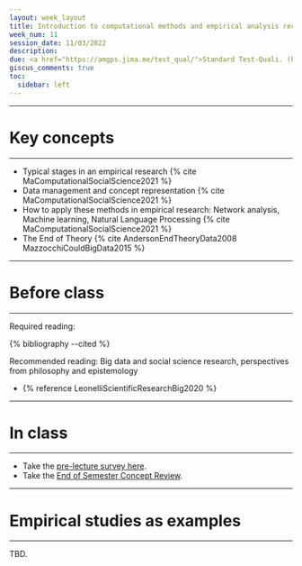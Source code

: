 ```yaml
---
layout: week_layout
title: Introduction to computational methods and empirical analysis recap
week_num: 11
session_date: 11/03/2022
description:
due: <a href="https://amgps.jima.me/test_qual/">Standard Test-Quali. (Plan final)</a>; <a href="https://amgps.jima.me/assignments/#2-participation">Reading annotation</a>
giscus_comments: true
toc:
  sidebar: left
---
```


---
# Key concepts
---

- Typical stages in an empirical research {% cite MaComputationalSocialScience2021 %}
- Data management and concept representation {% cite MaComputationalSocialScience2021 %}
- How to apply these methods in empirical research: Network analysis, Machine learning, Natural Language Processing {% cite MaComputationalSocialScience2021 %}
- The End of Theory {% cite AndersonEndTheoryData2008 MazzocchiCouldBigData2015 %}

---
# Before class
---

Required reading:

{% bibliography --cited %}

Recommended reading: Big data and social science research, perspectives from philosophy and epistemology 

- {% reference LeonelliScientificResearchBig2020 %}

---
# In class
---

- Take the [pre-lecture survey here](https://PollEv.com/surveys/3LcsYKhAcdzkX9gjiZdsf/respond).
- Take the [End of Semester Concept Review](https://forms.gle/RD7CwBaUksLfCSGr5).


<!-- 
[Empirical analysis in replication project](https://docs.google.com/spreadsheets/d/1QN7vNaitR9C0tbPEtI0I1KcnfSGQC46hPHPebn8eZDY/edit?usp=sharing) 
-->

---
# Empirical studies as examples
---

TBD.